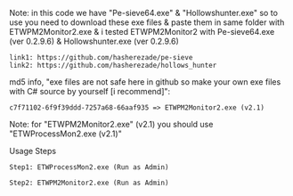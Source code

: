 Note: in this code we have "Pe-sieve64.exe" & "Hollowshunter.exe" so to use you need to download these exe files & paste them in same folder with ETWPM2Monitor2.exe & i tested ETWPM2Monitor2 with Pe-sieve64.exe (ver 0.2.9.6) & Hollowshunter.exe (ver 0.2.9.6)

    link1: https://github.com/hasherezade/pe-sieve
    link2: https://github.com/hasherezade/hollows_hunter

md5 info, "exe files are not safe here in github so make your own exe files with C# source by yourself [i recommend]":

    c7f71102-6f9f39ddd-7257a68-66aaf935 => ETWPM2Monitor2.exe (v2.1)
    
    
Note: for "ETWPM2Monitor2.exe" (v2.1) you should use "ETWProcessMon2.exe (v2.1)"

Usage Steps

    Step1: ETWProcessMon2.exe (Run as Admin)

    Step2: ETWPM2Monitor2.exe (Run as Admin)
